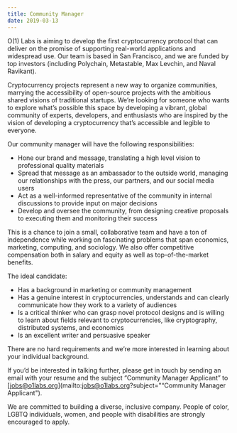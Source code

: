 ```yaml
---
title: Community Manager
date: 2019-03-13
---
```


O(1) Labs is aiming to develop the first cryptocurrency protocol that can deliver on the promise of supporting real-world applications and widespread use. Our team is based in San Francisco, and we are funded by top investors (including Polychain, Metastable, Max Levchin, and Naval Ravikant).

Cryptocurrency projects represent a new way to organize communities, marrying the accessibility of open-source projects with the ambitious shared visions of traditional startups. We’re looking for someone who wants to explore what’s possible this space by developing a vibrant, global community of experts, developers, and enthusiasts who are inspired by the vision of developing a cryptocurrency that’s accessible and legible to everyone.

Our community manager will have the following responsibilities:

* Hone our brand and message, translating a high level vision to professional quality materials
* Spread that message as an ambassador to the outside world, managing our relationships with the press, our partners, and our social media users
* Act as a well-informed representative of the community in internal discussions to provide input on major decisions
* Develop and oversee the community, from designing creative proposals to executing them and monitoring their success

This is a chance to join a small, collaborative team and have a ton of independence while working on fascinating problems that span economics, marketing, computing, and sociology. We also offer competitive compensation both in salary and equity as well as top-of-the-market benefits.

The ideal candidate:

* Has a background in marketing or community management
* Has a genuine interest in cryptocurrencies, understands and can clearly communicate how they work to a variety of audiences
* Is a critical thinker who can grasp novel protocol designs and is willing to learn about fields relevant to cryptocurrencies, like cryptography, distributed systems, and economics
* Is an excellent writer and persuasive speaker

There are no hard requirements and we’re more interested in learning about your individual background.

If you’d be interested in talking further, please get in touch by sending an email with your resume and the subject “Community Manager Applicant” to [jobs@o1labs.org](mailto:jobs@o1labs.org?subject="“Community Manager Applicant").

We are committed to building a diverse, inclusive company. People of color, LGBTQ individuals, women, and people with disabilities are strongly encouraged to apply.